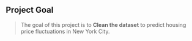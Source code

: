 ## Project Goal
> The goal of this project is to **Clean the dataset** to predict housing price fluctuations in New York City.      
   
    
   
    
   
    
   
  
